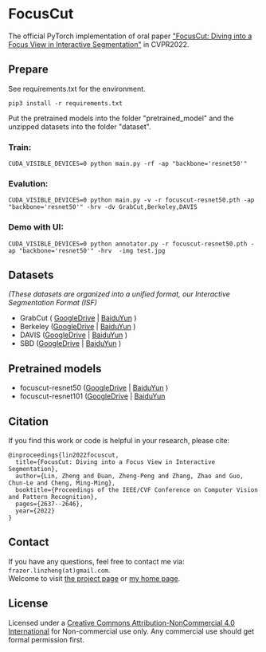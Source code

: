 # FocusCut
The official PyTorch implementation of oral paper ["FocusCut: Diving into a Focus View in Interactive Segmentation"](https://openaccess.thecvf.com/content/CVPR2022/papers/Lin_FocusCut_Diving_Into_a_Focus_View_in_Interactive_Segmentation_CVPR_2022_paper.pdf) in CVPR2022.

## Prepare
See requirements.txt for the environment.
```shell
pip3 install -r requirements.txt
```
Put the pretrained models into the folder "pretrained_model" and the unzipped datasets into the folder "dataset".

### Train:
```shell
CUDA_VISIBLE_DEVICES=0 python main.py -rf -ap "backbone='resnet50'"
```

### Evalution:
```shell
CUDA_VISIBLE_DEVICES=0 python main.py -v -r focuscut-resnet50.pth -ap "backbone='resnet50'" -hrv -dv GrabCut,Berkeley,DAVIS 
```
### Demo with UI: 
```shell
CUDA_VISIBLE_DEVICES=0 python annotator.py -r focuscut-resnet50.pth -ap "backbone='resnet50'" -hrv  -img test.jpg
```

## Datasets
*(These datasets are organized into a unified format, our Interactive Segmentation Format (ISF)*
- GrabCut ( [GoogleDrive](https://drive.google.com/file/d/1CKzgFbk0guEBpewgpMUaWrM_-KSVSUyg/view?usp=sharing) | [BaiduYun](https://pan.baidu.com/s/1Sc3vcHrocYQr9PCvti1Heg?pwd=2hi9) )
- Berkeley ([GoogleDrive](https://drive.google.com/file/d/16GD6Ko3IohX8OsSHvemKG8zqY07TIm_i/view?usp=sharing) | [BaiduYun](https://pan.baidu.com/s/16kAidalC5UWy9payMvlTRA?pwd=4w5g)  )
- DAVIS  ([GoogleDrive](https://drive.google.com/file/d/1-ZOxk3AJXb4XYIW-7w1-AXtB9c8b3lvi/view?usp=sharing) | [BaiduYun](https://pan.baidu.com/s/1hXXxIfFhpaO8P0YqjQEnvQ?pwd=b5kh)  )
- SBD  ([GoogleDrive](https://drive.google.com/file/d/1trmUNY_qI151GiNS3Aqfkskb6kbpam3o/view?usp=sharing) | [BaiduYun](https://pan.baidu.com/s/1ik1pIWCwyKBDq6zsiA0iRA?pwd=t1gk) )

## Pretrained models
- focuscut-resnet50  ([GoogleDrive](https://drive.google.com/file/d/1cNt84bF7p8XYVuVudQlVaTgQyJszw_GC/view?usp=sharing) | [BaiduYun](https://pan.baidu.com/s/14L8AHh4S1bQsxujfNv1xVA?pwd=jjmu) )
- focuscut-resnet101  ([GoogleDrive](https://drive.google.com/file/d/1tmetXPTWnakghDHhm0uToQUsz2cZIfEL/view?usp=sharing) | [BaiduYun](https://pan.baidu.com/s/1MIE4YhdEmYLxbJya6HqmPQ?pwd=ebmv )


## Citation
If you find this work or code is helpful in your research, please cite:
```
@inproceedings{lin2022focuscut,
  title={FocusCut: Diving into a Focus View in Interactive Segmentation},
  author={Lin, Zheng and Duan, Zheng-Peng and Zhang, Zhao and Guo, Chun-Le and Cheng, Ming-Ming},
  booktitle={Proceedings of the IEEE/CVF Conference on Computer Vision and Pattern Recognition},
  pages={2637--2646},
  year={2022}
}
```
## Contact
If you have any questions, feel free to contact me via: `frazer.linzheng(at)gmail.com`.  
Welcome to visit [the project page](http://mmcheng.net/focuscut/) or [my home page](https://www.lin-zheng.com/).

## License
Licensed under a [Creative Commons Attribution-NonCommercial 4.0 International](https://creativecommons.org/licenses/by-nc/4.0/) for Non-commercial use only.
Any commercial use should get formal permission first.
